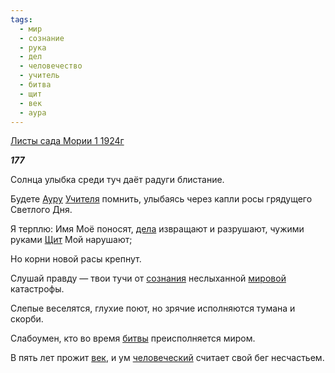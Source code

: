```yaml
---
tags:
  - мир
  - сознание
  - рука
  - дел
  - человечество
  - учитель
  - битва
  - щит
  - век
  - аура
---
```

[Листы сада Мории 1 1924г](https://127.0.0.1:4002/agni/1924)

___177___

Солнца улыбка среди туч даёт радуги блистание.   

Будете [Ауру](../../../tags/#аура) [Учителя](../../../tags/#учитель) помнить, улыбаясь через капли росы грядущего Светлого Дня.   

Я терплю: Имя Моё поносят, [дела](../../../tags/#дел) извращают и разрушают, чужими руками [Щит](../../../tags/#щит) Мой нарушают;   

Но корни новой расы крепнут.   

Слушай правду — твои тучи от [сознания](../../../tags/#сознание) неслыханной [мировой](../../../tags/#[мир](../../../tags/#мир)) катастрофы.   

Слепые веселятся, глухие поют, но зрячие исполняются тумана и скорби.   

Слабоумен, кто во время [битвы](../../../tags/#битва) преисполняется миром.   

В пять лет прожит [век](../../../tags/#век), и ум [человеческий](../../../tags/#человечество) считает свой бег несчастьем.   

